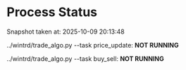 # Process Status

Snapshot taken at: 2025-10-09 20:13:48

../wintrd/trade_algo.py --task price_update: **NOT RUNNING**

../wintrd/trade_algo.py --task buy_sell: **NOT RUNNING**

